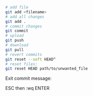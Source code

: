 ```bash
# add file
git add <filename>
# add all changes
git add . 
# commit changes
git commit
# upload
git push
# download 
git pull
# revert commits
git reset --soft HEAD^ 
# reset files:
git reset HEAD path/to/unwanted_file

```

Exit commit message:

ESC then :wq ENTER

